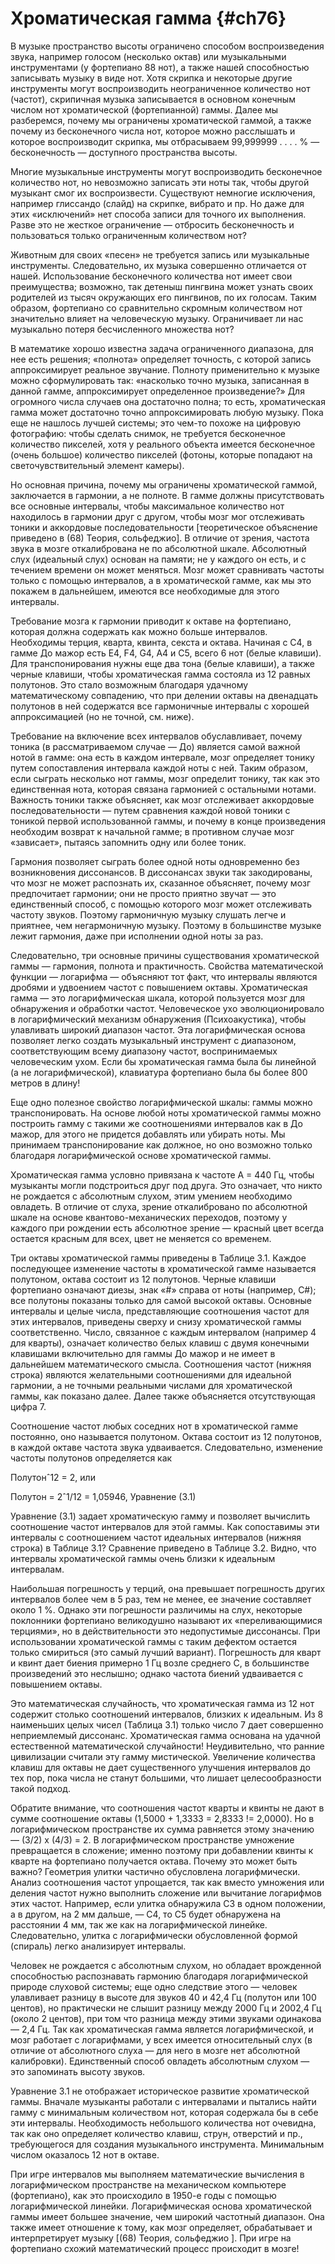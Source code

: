 # Хроматическая гамма {#ch76}

В музыке пространство высоты ограничено способом воспроизведения звука, например голосом (несколько октав) или музыкальными инструментами (у фортепиано 88 нот), а также нашей способностью записывать музыку в виде нот. Хотя скрипка и некоторые другие инструменты могут воспроизводить неограниченное количество нот (частот), скрипичная музыка записывается в основном конечным числом нот хроматической (фортепианной) гаммы. Далее мы разберемся, почему мы ограничены хроматической гаммой, а также почему из бесконечного числа нот, которое можно расслышать и которое воспроизводит скрипка, мы отбрасываем 99,999999 . . . . % — бесконечность — доступного пространства высоты.

Многие музыкальные инструменты могут воспроизводить бесконечное количество нот, но невозможно записать эти ноты так, чтобы другой музыкант смог их воспроизвести. Существуют немногие исключения, например глиссандо (слайд) на скрипке, вибрато и пр. Но даже для этих «исключений» нет способа записи для точного их выполнения. Разве это не жесткое ограничение — отбросить бесконечность и пользоваться только ограниченным количеством нот?

Животным для своих «песен» не требуется запись или музыкальные инструменты. Следовательно, их музыка совершенно отличается от нашей. Использование бесконечного количества нот имеет свои преимущества; возможно, так детеныш пингвина может узнать своих родителей из тысяч окружающих его пингвинов, по их голосам. Таким образом, фортепиано со сравнительно скромным количеством нот значительно влияет на человеческую музыку. Ограничивает ли нас музыкально потеря бесчисленного множества нот?

В математике хорошо известна задача ограниченного диапазона, для нее есть решения; «полнота» определяет точность, с которой запись аппроксимирует реальное звучание. Полноту применительно к музыке можно сформулировать так: «насколько точно музыка, записанная в данной гамме, аппроксимирует определенное произведение?» Для огромного числа случаев она достаточно полна; то есть, хроматическая гамма может достаточно точно аппроксимировать любую музыку. Пока еще не нашлось лучшей системы; это чем-то похоже на цифровую фотографию: чтобы сделать снимок, не требуется бесконечное количество пикселей, хотя у реального объекта имеется бесконечное (очень большое) количество пикселей (фотоны, которые попадают на светочувствительный элемент камеры).

Но основная причина, почему мы ограничены хроматической гаммой, заключается в гармонии, а не полноте. В гамме должны присутствовать все основные интервалы, чтобы максимальное количество нот находилось в гармонии друг с другом, чтобы мозг мог отслеживать тоники и аккордовые последовательности [теоретическое объяснение приведено в (68) Теория, сольфеджио]. В отличие от зрения, частота звука в мозге откалибрована не по абсолютной шкале. Абсолютный слух (идеальный слух) основан на памяти; не у каждого он есть, и с течением времени он может меняться. Мозг может сравнивать частоты только с помощью интервалов, а в хроматической гамме, как мы это покажем в дальнейшем, имеются все необходимые для этого интервалы.

Требование мозга к гармонии приводит к октаве на фортепиано, которая должна содержать как можно больше интервалов. Необходимы терция, кварта, квинта, секста и октава. Начиная с C4, в гамме До мажор есть E4, F4, G4, A4 и C5, всего 6 нот (белые клавиши). Для транспонирования нужны еще два тона (белые клавиши), а также черные клавиши, чтобы хроматическая гамма состояла из 12 равных полутонов. Это стало возможным благодаря удачному математическому совпадению, что при делении октавы на двенадцать полутонов в ней содержатся все гармоничные интервалы с хорошей аппроксимацией (но не точной, см. ниже).

Требование на включение всех интервалов обуславливает, почему тоника (в рассматриваемом случае — До) является самой важной нотой в гамме: она есть в каждом интервале, мозг определяет тонику путем сопоставления интервала каждой ноты с ней. Таким образом, если сыграть несколько нот гаммы, мозг определит тонику, так как это единственная нота, которая связана гармонией с остальными нотами. Важность тоники также объясняет, как мозг отслеживает аккордовые последовательности — путем сравнения каждой новой тоники с тоникой первой использованной гаммы, и почему в конце произведения необходим возврат к начальной гамме; в противном случае мозг «зависает», пытаясь запомнить одну или более тоник.

Гармония позволяет сыграть более одной ноты одновременно без возникновения диссонансов. В диссонансах звуки так закодированы, что мозг не может распознать их, сказанное объясняет, почему мозг предпочитает гармонии; они не просто приятно звучат — это единственный способ, с помощью которого мозг может отслеживать частоту звуков. Поэтому гармоничную музыку слушать легче и приятнее, чем негармоничную музыку. Поэтому в большинстве музыке лежит гармония, даже при исполнении одной ноты за раз.

Следовательно, три основные причины существования хроматической гаммы — гармония, полнота и практичность. Свойства математической функции — логарифма — объясняют тот факт, что интервалы являются дробями и удвоением частот с повышением октавы. Хроматическая гамма — это логарифмическая шкала, которой пользуется мозг для обнаружения и обработки частот. Человеческое ухо эволюционировало в логарифмический механизм обнаружения (Психоакустика), чтобы улавливать широкий диапазон частот. Эта логарифмическая основа позволяет легко создать музыкальный инструмент с диапазоном, соответствующим всему диапазону частот, воспринимаемых человеческим ухом. Если бы хроматическая гамма была бы линейной (а не логарифмической), клавиатура фортепиано была бы более 800 метров в длину!

Еще одно полезное свойство логарифмической шкалы: гаммы можно транспонировать. На основе любой ноты хроматической гаммы можно построить гамму с такими же соотношениями интервалов как в До мажор, для этого не придется добавлять или убирать ноты. Мы принимаем транспонирование как должное, но оно возможно только благодаря логарифмической основе хроматической гаммы.

Хроматическая гамма условно привязана к частоте A = 440 Гц, чтобы музыканты могли подстроиться друг под друга. Это означает, что никто не рождается с абсолютным слухом, этим умением необходимо овладеть. В отличие от слуха, зрение откалибровано по абсолютной шкале на основе квантово-механических переходов, поэтому у каждого при рождении есть абсолютное зрение — красный цвет всегда остается красным для всех, цвет не меняется со временем.

Три октавы хроматической гаммы приведены в Таблице 3.1. Каждое последующее изменение частоты в хроматической гамме называется полутоном, октава состоит из 12 полутонов. Черные клавиши фортепиано означают диезы, знак «#» справа от ноты (например, C#); все полутоны показаны только для самой высокой октавы. Основные интервалы и целые числа, представляющие соотношения частот для этих интервалов, приведены сверху и снизу хроматической гаммы соответственно. Число, связанное с каждым интервалом (например 4 для кварты), означает количество белых клавиш с двумя конечными клавишами включительно для гаммы До мажор и не имеет в дальнейшем математического смысла. Соотношения частот (нижняя строка) являются желательными соотношениями для идеальной гармонии, а не точными реальными числами для хроматической гаммы, как показано далее. Далее также объясняется отсутствующая цифра 7.

Соотношение частот любых соседних нот в хроматической гамме постоянно, оно называется полутоном. Октава состоит из 12 полутонов, в каждой октаве частота звука удваивается. Следовательно, изменение частоты полутонов определяется как

Полутонˆ12 = 2, или

Полутон = 2ˆ1/12 = 1,05946, Уравнение (3.1)

Уравнение (3.1) задает хроматическую гамму и позволяет вычислить соотношение частот интервалов для этой гаммы. Как сопоставимы эти интервалы с соотношением частот идеальных интервалов (нижняя строка) в Таблице 3.1? Сравнение приведено в Таблице 3.2. Видно, что интервалы хроматической гаммы очень близки к идеальным интервалам.

Наибольшая погрешность у терций, она превышает погрешность других интервалов более чем в 5 раз, тем не менее, ее значение составляет около 1 %. Однако эти погрешности различимы на слух, некоторые поклонники фортепиано великодушно называют их «переливающимися терциями», но в действительности это недопустимые диссонансы. При использовании хроматической гаммы с таким дефектом остается только смириться (это самый лучший вариант). Погрешность для кварт и квинт дает биения примерно 1 Гц возле среднего C, в большинстве произведений это неслышно; однако частота биений удваивается с повышением октавы.

Это математическая случайность, что хроматическая гамма из 12 нот содержит столько соотношений интервалов, близких к идеальным. Из 8 наименьших целых чисел (Таблица 3.1) только число 7 дает совершенно неприемлемый диссонанс. Хроматическая гамма основана на удачной естественной математической случайности! Неудивительно, что ранние цивилизации считали эту гамму мистической. Увеличение количества клавиш для октавы не дает существенного улучшения интервалов до тех пор, пока числа не станут большими, что лишает целесообразности такой подход.

Обратите внимание, что соотношения частот кварты и квинты не дают в сумме соотношение октавы (1,5000 + 1,3333 = 2,8333 != 2,0000). Но в логарифмическом пространстве их сумма равняется этому значению — (3/2) x (4/3) = 2. В логарифмическом пространстве умножение превращается в сложение; именно поэтому при добавлении квинты к кварте на фортепиано получается октава. Почему это может быть важно? Геометрия улитки частично обусловлена логарифмически. Анализ соотношения частот упрощается, так как вместо умножения или деления частот нужно выполнить сложение или вычитание логарифмов этих частот. Например, если улитка обнаружила C3 в одном положении, а в другом, на 2 мм дальше, — C4, то C5 будет обнаружена на расстоянии 4 мм, так же как на логарифмической линейке. Следовательно, улитка с логарифмически обусловленной формой (спираль) легко анализирует интервалы.

Человек не рождается с абсолютным слухом, но обладает врожденной способностью распознавать гармонию благодаря логарифмической природе слуховой системы; еще одно следствие этого — человек улавливает разницу в высоте для звуков 40 и 42,4 Гц (полутон или 100 центов), но практически не слышит разницу между 2000 Гц и 2002,4 Гц (около 2 центов), при том что разница между этими звуками одинакова — 2,4 Гц. Так как хроматическая гамма является логарифмической, и мозг работает с логарифмами, у всех имеется относительный слух (в отличие от абсолютного слуха — для него в мозге нет абсолютной калибровки). Единственный способ овладеть абсолютным слухом — это запоминать высоту звуков.

Уравнение 3.1 не отображает историческое развитие хроматической гаммы. Вначале музыканты работали с интервалами и пытались найти гамму с минимальным количеством нот, которая содержала бы в себе эти интервалы. Необходимость небольшого количества нот очевидна, так как оно определяет количество клавиш, струн, отверстий и пр., требующегося для создания музыкального инструмента. Минимальным числом оказалось 12 нот в октаве.

При игре интервалов мы выполняем математические вычисления в логарифмическом пространстве на механическом компьютере (фортепиано), как это происходило в 1950-е годы с помощью логарифмической линейки. Логарифмическая основа хроматической гаммы имеет большее значение, чем широкий частотный диапазон. Она также имеет отношение к тому, как мозг определяет, обрабатывает и интерпретирует музыку [(68) Теория, сольфеджио ]. При игре на фортепиано схожий математический процесс происходит в мозге!
